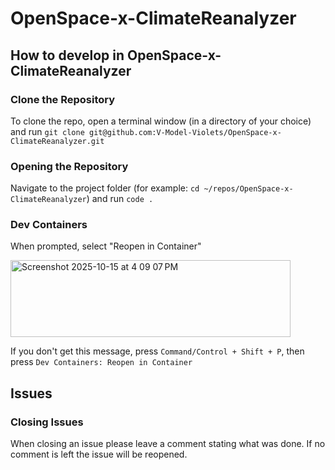 # OpenSpace-x-ClimateReanalyzer

## How to develop in OpenSpace-x-ClimateReanalyzer

### Clone the Repository
To clone the repo, open a terminal window (in a directory of your choice) and run `git clone git@github.com:V-Model-Violets/OpenSpace-x-ClimateReanalyzer.git`

### Opening the Repository
Navigate to the project folder (for example: `cd ~/repos/OpenSpace-x-ClimateReanalyzer`) and run `code .`

### Dev Containers
When prompted, select "Reopen in Container" 

<img width="448" height="123" alt="Screenshot 2025-10-15 at 4 09 07 PM" src="https://github.com/user-attachments/assets/532ac0c1-5575-44b1-8102-d32cf334e022" />


If you don't get this message, press `Command/Control + Shift + P`, then press `Dev Containers: Reopen in Container`


## Issues

### Closing Issues
When closing an issue please leave a comment stating what was done. If no comment is left the issue will be reopened.
